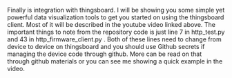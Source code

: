 Finally is integration with thingsboard. I will be showing you some simple yet powerful data visualization tools to get you started on using the thingsboard client. Most of it will be described in the youtube video linked above. The important things to note from the repository code is just line 7 in http_test.py and 43 in http_firmware_client.py . Both of these lines need to change from device to device on thingsboard and you should use Github secrets if managing the device code through github. More can be read on that through github materials or you can see me showing a quick example in the video. 